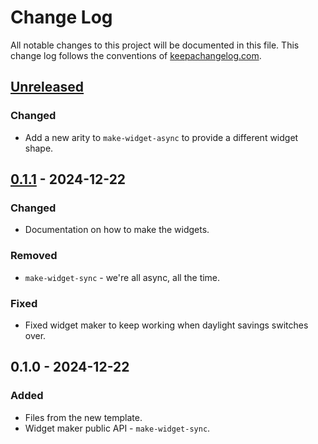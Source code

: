 # Change Log
All notable changes to this project will be documented in this file. This change log follows the conventions of [keepachangelog.com](http://keepachangelog.com/).

## [Unreleased]
### Changed
- Add a new arity to `make-widget-async` to provide a different widget shape.

## [0.1.1] - 2024-12-22
### Changed
- Documentation on how to make the widgets.

### Removed
- `make-widget-sync` - we're all async, all the time.

### Fixed
- Fixed widget maker to keep working when daylight savings switches over.

## 0.1.0 - 2024-12-22
### Added
- Files from the new template.
- Widget maker public API - `make-widget-sync`.

[Unreleased]: https://sourcehost.site/your-name/estoque/compare/0.1.1...HEAD
[0.1.1]: https://sourcehost.site/your-name/estoque/compare/0.1.0...0.1.1
